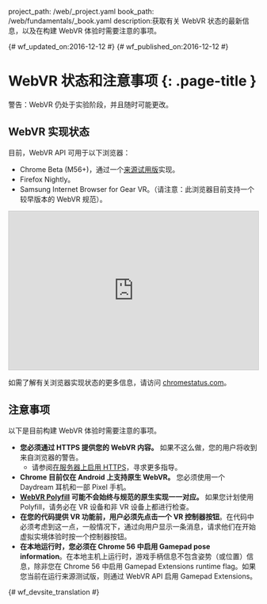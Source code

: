 project_path: /web/_project.yaml
book_path: /web/fundamentals/_book.yaml
description:获取有关 WebVR 状态的最新信息，以及在构建 WebVR 体验时需要注意的事项。

{# wf_updated_on:2016-12-12 #}
{# wf_published_on:2016-12-12 #}

# WebVR 状态和注意事项 {: .page-title }

警告：WebVR 仍处于实验阶段，并且随时可能更改。

## WebVR 实现状态

目前，WebVR API 可用于以下浏览器：

* Chrome Beta (M56+)，通过一个[来源试用版](https://github.com/jpchase/OriginTrials/blob/gh-pages/developer-guide.md)实现。
* Firefox Nightly。
* Samsung Internet Browser for Gear VR。（请注意：此浏览器目前支持一个较早版本的 WebVR 规范）。

<iframe width="100%" height="320" src="https://www.chromestatus.com/feature/4532810371039232?embed" style="border: 1px solid #CCC" allowfullscreen>
</iframe>

如需了解有关浏览器实现状态的更多信息，请访问 [chromestatus.com](https://www.chromestatus.com/features/4532810371039232?embed)。

## 注意事项

以下是目前构建 WebVR 体验时需要注意的事项。

* **您必须通过 HTTPS 提供您的 WebVR 内容。** 如果不这么做，您的用户将收到来自浏览器的警告。
    * 请参阅[在服务器上启用 HTTPS](/web/fundamentals/security/encrypt-in-transit/enable-https)，寻求更多指导。
* **Chrome 目前仅在 Android 上支持原生 WebVR。** 您必须使用一个 Daydream 耳机和一部 Pixel 手机。
* **[WebVR Polyfill](https://github.com/googlevr/webvr-polyfill) 可能不会始终与规范的原生实现一一对应。** 如果您计划使用 Polyfill，请务必在 VR 设备和非 VR 设备上都进行检查。
* **在您的代码提供 VR 功能前，用户必须先点击一个 VR 控制器按钮**。在代码中必须考虑到这一点，一般情况下，通过向用户显示一条消息，请求他们在开始虚拟实境体验时按一个控制器按钮。
* **在本地运行时，您必须在 Chrome 56 中启用 Gamepad pose information**。在本地主机上运行时，游戏手柄信息不包含姿势（或位置）信息，除非您在 Chrome 56 中启用 Gamepad Extensions runtime flag。如果您当前在运行来源测试版，则通过 WebVR API 启用 Gamepad Extensions。


{# wf_devsite_translation #}
